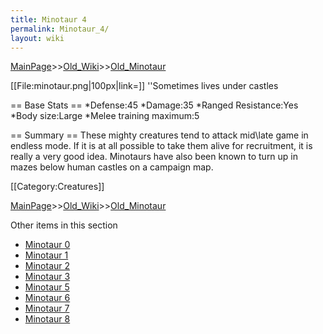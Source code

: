 ```yaml
---
title: Minotaur 4
permalink: Minotaur_4/
layout: wiki
---
```


[MainPage](/keeperrl_wiki/ "wikilink")>>[Old_Wiki](/keeperrl_wiki/Old_Wiki "wikilink")>>[Old_Minotaur](/keeperrl_wiki/Old_Minotaur "wikilink")

[[File:minotaur.png|100px|link=]] ''Sometimes lives under castles

== Base Stats ==
*Defense:45
*Damage:35
*Ranged Resistance:Yes
*Body size:Large
*Melee training maximum:5

== Summary ==
These mighty creatures tend to attack mid\late game in endless mode. If it is at all possible to take them alive for recruitment, it is really a very good idea. Minotaurs have also been known to turn up in mazes below human castles on a campaign map.

[[Category:Creatures]]

[MainPage](/keeperrl_wiki/ "wikilink")>>[Old_Wiki](/keeperrl_wiki/Old_Wiki "wikilink")>>[Old_Minotaur](/keeperrl_wiki/Old_Minotaur "wikilink")

Other items in this section
-    [Minotaur 0](/keeperrl_wiki/Minotaur_0 "wikilink")
-    [Minotaur 1](/keeperrl_wiki/Minotaur_1 "wikilink")
-    [Minotaur 2](/keeperrl_wiki/Minotaur_2 "wikilink")
-    [Minotaur 3](/keeperrl_wiki/Minotaur_3 "wikilink")
-    [Minotaur 5](/keeperrl_wiki/Minotaur_5 "wikilink")
-    [Minotaur 6](/keeperrl_wiki/Minotaur_6 "wikilink")
-    [Minotaur 7](/keeperrl_wiki/Minotaur_7 "wikilink")
-    [Minotaur 8](/keeperrl_wiki/Minotaur_8 "wikilink")
